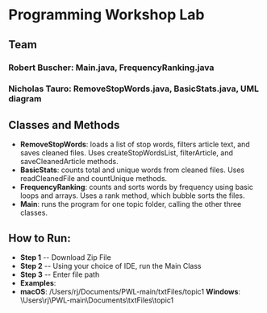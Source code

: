# Programming Workshop Lab

## Team
### **Robert Buscher**: Main.java, FrequencyRanking.java
### **Nicholas Tauro**: RemoveStopWords.java, BasicStats.java, UML diagram

## Classes and Methods
- **RemoveStopWords**: loads a list of stop words, filters article text, and saves cleaned files. Uses createStopWordsList, filterArticle, and saveCleanedArticle methods.
- **BasicStats**: counts total and unique words from cleaned files. Uses readCleanedFile and countUnique methods.
- **FrequencyRanking**: counts and sorts words by frequency using basic loops and arrays. Uses a rank method, which bubble sorts the files.
- **Main**: runs the program for one topic folder, calling the other three classes.

## How to Run:
- **Step 1** -- Download Zip File
- **Step 2** -- Using your choice of IDE, run the Main Class
- **Step 3** -- Enter file path
- **Examples**:
- **macOS**: /Users/rj/Documents/PWL-main/txtFiles/topic1
**Windows**: \Users\rj\PWL-main\Documents\txtFiles\topic1
